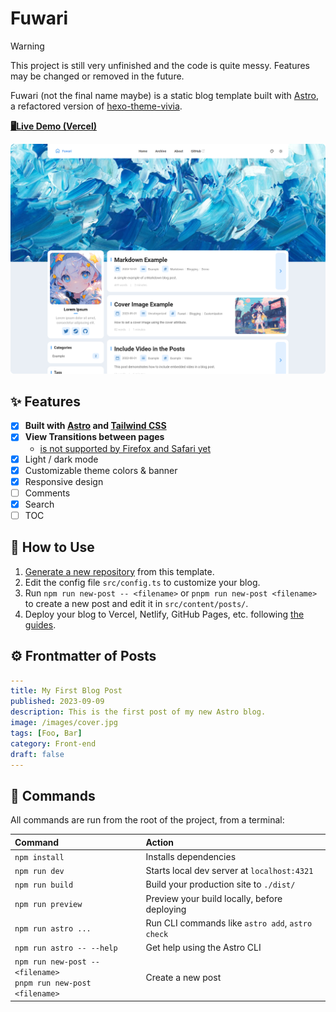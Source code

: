 # Fuwari

> [!WARNING]
> This project is still very unfinished and the code is quite messy. Features may be changed or removed in the future.

Fuwari (not the final name maybe) is a static blog template built with [Astro](https://astro.build), a refactored version of [hexo-theme-vivia](https://github.com/saicaca/hexo-theme-vivia).

[**🖥️Live Demo (Vercel)**](https://fuwari.vercel.app)

![Preview Image](https://raw.githubusercontent.com/saicaca/resource/main/fuwari/home.png)

## ✨ Features

- [x] **Built with [Astro](https://astro.build) and [Tailwind CSS](https://tailwindcss.com)**
- [x] **View Transitions between pages**
  - [is not supported by Firefox and Safari yet](https://developer.mozilla.org/en-US/docs/Web/API/View_Transitions_API#browser_compatibility)
- [x] Light / dark mode
- [x] Customizable theme colors & banner
- [x] Responsive design
- [ ] Comments
- [x] Search
- [ ] TOC

## 🚀 How to Use

1. [Generate a new repository](https://github.com/saicaca/fuwari/generate) from this template.
2. Edit the config file `src/config.ts` to customize your blog.
3. Run `npm run new-post -- <filename>` or `pnpm run new-post <filename>` to create a new post and edit it in `src/content/posts/`.
4. Deploy your blog to Vercel, Netlify, GitHub Pages, etc. following [the guides](https://docs.astro.build/en/guides/deploy/).

## ⚙️ Frontmatter of Posts

```yaml
---
title: My First Blog Post
published: 2023-09-09
description: This is the first post of my new Astro blog.
image: /images/cover.jpg
tags: [Foo, Bar]
category: Front-end
draft: false
---
```

## 🧞 Commands

All commands are run from the root of the project, from a terminal:

| Command                                                           | Action                                           |
|:------------------------------------------------------------------|:-------------------------------------------------|
| `npm install`                                                     | Installs dependencies                            |
| `npm run dev`                                                     | Starts local dev server at `localhost:4321`      |
| `npm run build`                                                   | Build your production site to `./dist/`          |
| `npm run preview`                                                 | Preview your build locally, before deploying     |
| `npm run astro ...`                                               | Run CLI commands like `astro add`, `astro check` |
| `npm run astro -- --help`                                         | Get help using the Astro CLI                     |
| `npm run new-post -- <filename>`<br/>`pnpm run new-post <filename>` | Create a new post                                |
